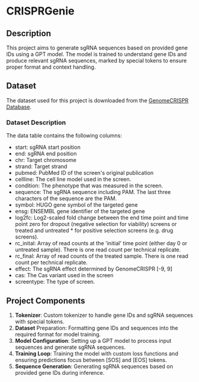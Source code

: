 # CRISPRGenie

## Description
This project aims to generate sgRNA sequences based on provided gene IDs using a GPT model. The model is trained to understand gene IDs and produce relevant sgRNA sequences, marked by special tokens to ensure proper format and context handling.

## Dataset
The dataset used for this project is downloaded from the [GenomeCRISPR Database](https://genomecrispr.dkfz.de/#!/download).

### Dataset Description
The data table contains the following columns:

* start: sgRNA start position
* end: sgRNA end position
* chr: Target chromosome
* strand: Target strand
* pubmed: PubMed ID of the screen's original publication
* cellline: The cell line model used in the screen.
* condition: The phenotype that was measured in the screen.
* sequence: The sgRNA sequence including PAM. The last three characters of the sequence are the PAM.
* symbol: HUGO gene symbol of the targeted gene
* ensg: ENSEMBL gene identifier of the targeted gene
* log2fc: Log2-scaled fold change between the end time point and time point zero for dropout (negative selection for viability) screens or treated and untreated * for positive selection screens (e.g. drug screens).
* rc_inital: Array of read counts at the 'initial' time point (either day 0 or untreated sample). There is one read count per technical replicate.
* rc_final: Array of read counts of the treated sample. There is one read count per technical replicate.
* effect: The sgRNA effect determined by GenomeCRISPR [-9, 9]
* cas: The Cas variant used in the screen
* screentype: The type of screen.


## Project Components

1. **Tokenizer**: Custom tokenizer to handle gene IDs and sgRNA sequences with special tokens.
2. **Dataset** Preparation: Formatting gene IDs and sequences into the required format for model training.
3. **Model Configuration**: Setting up a GPT model to process input sequences and generate sgRNA sequences.
4. **Training Loop**: Training the model with custom loss functions and ensuring predictions focus between [SOS] and [EOS] tokens.
5. **Sequence Generation**: Generating sgRNA sequences based on provided gene IDs during inference.

